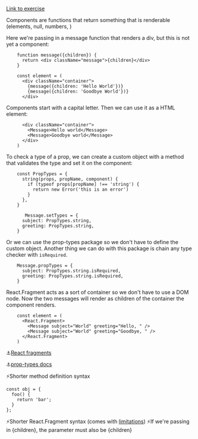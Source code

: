 <a href='https://github.com/majac91/react-fundamentals/blob/main/src/exercise/04.html'>Link to exercise
</a>

Components are functions that return something that is renderable (elements, null, numbers, )

Here we're passing in a message function that renders a div, but this is not yet a component:

```
    function message({children}) {
      return <div className="message">{children}</div>
    }

    const element = (
      <div className="container">
        {message({children: 'Hello World'})}
        {message({children: 'Goodbye World'})}
      </div>
```

Components start with a capital letter. Then we can use it as a HTML element:

```let element = (
      <div className="container">
        <Message>Hello world</Message>
        <Message>Goodbye world</Message>
      </div>
    )
```

To check a type of a prop, we can create a custom object with a method that validates the type and set it on the component:

```
    const PropTypes = {
      string(props, propName, component) {
        if (typeof props[propName] !== 'string') {
          return new Error('this is an error')
        }
      },
    }

	   Message.setTypes = {
      subject: PropTypes.string,
      greeting: PropTypes.string,
    }

```

Or we can use the prop-types package so we don't have to define the custom object. Another thing we can do with this package is chain any type checker with
`isRequired`.

```
    Message.propTypes = {
      subject: PropTypes.string.isRequired,
      greeting: PropTypes.string.isRequired,
    }
```

React.Fragment acts as a sort of container so we don't have to use a DOM node. Now the two messages will render as children of the container the component renders.

```
    const element = (
      <React.Fragment>
        <Message subject="World" greeting="Hello, " />
        <Message subject="World" greeting="Goodbye, " />
      </React.Fragment>
    )
```

⚓<a href='https://reactjs.org/docs/fragments.html'>React fragments</a>

⚓<a href='https://www.npmjs.com/package/prop-types'>prop-types docs</a>

⚡Shorter method definition syntax

```
const obj = {
  foo() {
    return 'bar';
  }
};
```

⚡Shorter React.Fragment syntax (comes with <a href='https://reactjs.org/docs/fragments.html#short-syntax'>limitations</a>)
⚡If we're passing in {children}, the parameter must also be {children}
